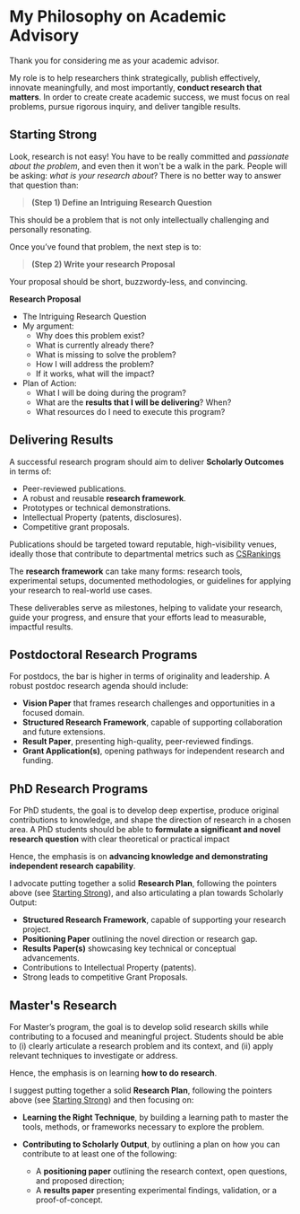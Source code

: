 
# My Philosophy on Academic Advisory


Thank you for considering me as your academic advisor.

My role is to help researchers think strategically, publish effectively, innovate meaningfully, and most importantly, **conduct research that matters**. In order to create create academic success, we must focus on real problems, pursue rigorous inquiry, and deliver tangible results.

## Starting Strong

Look, research is not easy! You have to be really committed and *passionate about the problem*, and even then it won't be a walk in the park. People will be asking: *what is your research about*? There is no better way to answer that question than:

> **(Step 1) Define an Intriguing Research Question**

This should be a problem that is not only intellectually challenging and personally resonating. 

Once you’ve found that problem, the next step is to:

> **(Step 2) Write your research Proposal**

Your proposal should be short, buzzwordy-less, and convincing. 

**Research Proposal**
* The Intriguing Research Question
* My argument:
    * Why does this problem exist?
    * What is currently already there?
    * What is  missing to solve the problem?
    * How I will address the problem?
    * If it works, what will the impact?
* Plan of Action:
    * What I will be doing during the program?
    * What are the **results that I will be delivering**? When?
    * What resources do I need to execute this program?



## Delivering Results

A successful research program should aim to deliver **Scholarly Outcomes** in terms of:
* Peer-reviewed publications.
* A robust and reusable **research framework**.
* Prototypes or technical demonstrations.
* Intellectual Property (patents, disclosures).
* Competitive grant proposals.

Publications should be targeted toward reputable, high-visibility venues, ideally those that contribute to departmental metrics such as [CSRankings](https://csrankings.org)

The **research framework** can take many forms: research tools, experimental setups, documented methodologies, or guidelines for applying your research to real-world use cases.

These deliverables serve as milestones, helping to validate your research, guide your progress, and ensure that your efforts lead to measurable, impactful results.

## Postdoctoral Research Programs

For postdocs, the bar is higher in terms of originality and leadership. A robust postdoc research agenda should include:
* **Vision Paper** that frames research challenges and opportunities in a focused domain.
* **Structured Research Framework**, capable of supporting collaboration and future extensions.
* **Result Paper**, presenting high-quality, peer-reviewed findings.
* **Grant Application(s)**, opening pathways for independent research and funding.

## PhD Research Programs

For PhD students, the goal is to develop deep expertise, produce original contributions to knowledge, and shape the direction of research in a chosen area. A PhD students should be able to
**formulate a significant and novel research question** with clear theoretical or practical impact

Hence, the emphasis is on **advancing knowledge and demonstrating independent research capability**.

I advocate putting together a solid **Research Plan**, following the pointers above (see [Starting Strong](#starting-strong)), and also articulating a plan towards Scholarly Output:

* **Structured Research Framework**, capable of supporting your research project.
* **Positioning Paper** outlining the novel direction or research gap.
* **Results Paper(s)** showcasing key technical or conceptual advancements.
* Contributions to Intellectual Property (patents).
* Strong leads to competitive Grant Proposals.


## Master's Research 

For Master’s program, the goal is to develop solid research skills while contributing to a focused and meaningful project. Students should be able to (i) clearly articulate a research problem and its context, and (ii) apply relevant techniques to investigate or address.

Hence, the emphasis is on learning **how to do research**. 

I suggest putting together a solid **Research Plan**, following the pointers above (see [Starting Strong](#starting-strong)) and then focusing on:
* **Learning the Right Technique**, by building a learning path to master the tools, methods, or frameworks necessary to explore the problem. 

* **Contributing to Scholarly Output**, by outlining a plan on how you can contribute to at least one of the following:   
    * A **positioning paper** outlining the research context, open questions, and proposed direction;
    * A **results paper** presenting experimental findings, validation, or a proof-of-concept.
